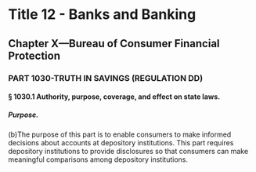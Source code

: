 
# Title 12 - Banks and Banking
## Chapter X—Bureau of Consumer Financial Protection
### PART 1030-TRUTH IN SAVINGS (REGULATION DD)
#### § 1030.1 Authority, purpose, coverage, and effect on state laws.
##### Purpose.

(b)The purpose of this part is to enable consumers to make informed decisions about accounts at depository institutions. This part requires depository institutions to provide disclosures so that consumers can make meaningful comparisons among depository institutions.
